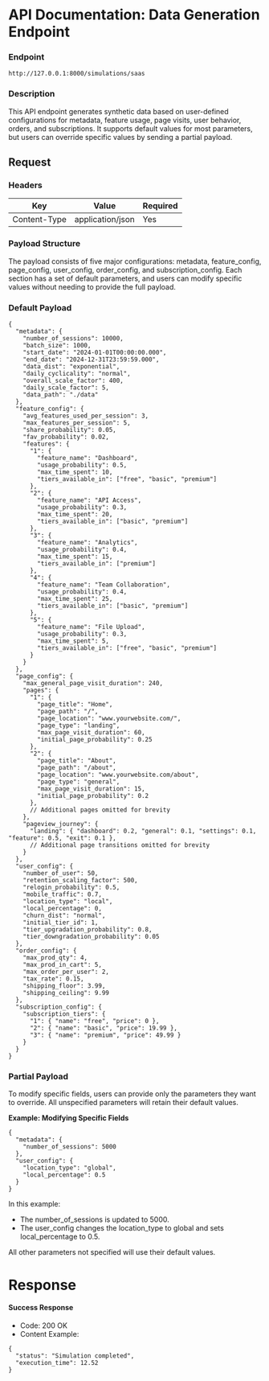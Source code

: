 # API Documentation: Data Generation Endpoint
### Endpoint
```
http://127.0.0.1:8000/simulations/saas
```
### Description
This API endpoint generates synthetic data based on user-defined configurations for metadata, feature usage, page visits, user behavior, orders, and subscriptions. It supports default values for most parameters, but users can override specific values by sending a partial payload.

## Request
### Headers

| Key          | Value            | Required |
|--------------|------------------|----------|
| Content-Type | application/json | Yes      |

### Payload Structure
The payload consists of five major configurations: metadata, feature_config, page_config, user_config, order_config, and subscription_config. Each section has a set of default parameters, and users can modify specific values without needing to provide the full payload.

### Default Payload

```
{
  "metadata": {
    "number_of_sessions": 10000,
    "batch_size": 1000,
    "start_date": "2024-01-01T00:00:00.000",
    "end_date": "2024-12-31T23:59:59.000",
    "data_dist": "exponential",
    "daily_cyclicality": "normal",
    "overall_scale_factor": 400,
    "daily_scale_factor": 5,
    "data_path": "./data"
  },
  "feature_config": {
    "avg_features_used_per_session": 3,
    "max_features_per_session": 5,
    "share_probability": 0.05,
    "fav_probability": 0.02,
    "features": {
      "1": {
        "feature_name": "Dashboard",
        "usage_probability": 0.5,
        "max_time_spent": 10,
        "tiers_available_in": ["free", "basic", "premium"]
      },
      "2": {
        "feature_name": "API Access",
        "usage_probability": 0.3,
        "max_time_spent": 20,
        "tiers_available_in": ["basic", "premium"]
      },
      "3": {
        "feature_name": "Analytics",
        "usage_probability": 0.4,
        "max_time_spent": 15,
        "tiers_available_in": ["premium"]
      },
      "4": {
        "feature_name": "Team Collaboration",
        "usage_probability": 0.4,
        "max_time_spent": 25,
        "tiers_available_in": ["basic", "premium"]
      },
      "5": {
        "feature_name": "File Upload",
        "usage_probability": 0.3,
        "max_time_spent": 5,
        "tiers_available_in": ["free", "basic", "premium"]
      }
    }
  },
  "page_config": {
    "max_general_page_visit_duration": 240,
    "pages": {
      "1": {
        "page_title": "Home",
        "page_path": "/",
        "page_location": "www.yourwebsite.com/",
        "page_type": "landing",
        "max_page_visit_duration": 60,
        "initial_page_probability": 0.25
      },
      "2": {
        "page_title": "About",
        "page_path": "/about",
        "page_location": "www.yourwebsite.com/about",
        "page_type": "general",
        "max_page_visit_duration": 15,
        "initial_page_probability": 0.2
      },
      // Additional pages omitted for brevity
    },
    "pageview_journey": {
      "landing": { "dashboard": 0.2, "general": 0.1, "settings": 0.1, "feature": 0.5, "exit": 0.1 },
      // Additional page transitions omitted for brevity
    }
  },
  "user_config": {
    "number_of_user": 50,
    "retention_scaling_factor": 500,
    "relogin_probability": 0.5,
    "mobile_traffic": 0.7,
    "location_type": "local",
    "local_percentage": 0,
    "churn_dist": "normal",
    "initial_tier_id": 1,
    "tier_upgradation_probability": 0.8,
    "tier_downgradation_probability": 0.05
  },
  "order_config": {
    "max_prod_qty": 4,
    "max_prod_in_cart": 5,
    "max_order_per_user": 2,
    "tax_rate": 0.15,
    "shipping_floor": 3.99,
    "shipping_ceiling": 9.99
  },
  "subscription_config": {
    "subscription_tiers": {
      "1": { "name": "free", "price": 0 },
      "2": { "name": "basic", "price": 19.99 },
      "3": { "name": "premium", "price": 49.99 }
    }
  }
}
```
### Partial Payload
To modify specific fields, users can provide only the parameters they want to override. All unspecified parameters will retain their default values.

**Example: Modifying Specific Fields**
```
{
  "metadata": {
    "number_of_sessions": 5000
  },
  "user_config": {
    "location_type": "global",
    "local_percentage": 0.5
  }
}

```
In this example:

* The number_of_sessions is updated to 5000.
* The user_config changes the location_type to global and sets local_percentage to 0.5.

All other parameters not specified will use their default values.

# Response
#### Success Response
* Code: 200 OK
* Content Example:
```
{
  "status": "Simulation completed",
  "execution_time": 12.52
}
```
